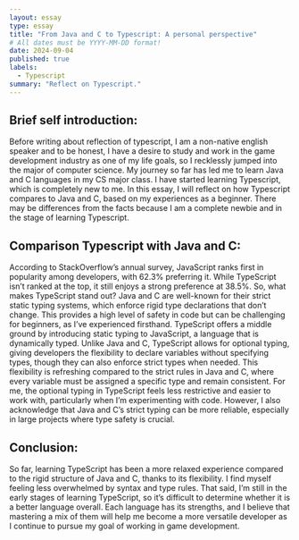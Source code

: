 ```yaml
---
layout: essay
type: essay
title: "From Java and C to Typescript: A personal perspective"
# All dates must be YYYY-MM-DD format!
date: 2024-09-04
published: true
labels:
  - Typescript
summary: "Reflect on Typescript."
---
```


## Brief self introduction: 
Before writing about reflection of typescript, I am a non-native english speaker and to be honest, I have a desire to study and work in the game development industry as one of my life goals, so I recklessly jumped into the major of computer science. My journey so far has led me to learn Java and C languages in my CS major class. I have started learning Typescript, which is completely new to me. In this essay, I will reflect on how Typescript compares to Java and C, based on my experiences as a beginner. There may be differences from the facts because I am a complete newbie and in the stage of learning Typescript. 

## Comparison Typescript with Java and C: 
According to StackOverflow’s annual survey, JavaScript ranks first in popularity among developers, with 62.3% preferring it. While TypeScript isn’t ranked at the top, it still enjoys a strong preference at 38.5%. So, what makes TypeScript stand out? Java and C are well-known for their strict static typing systems, which enforce rigid type declarations that don’t change. This provides a high level of safety in code but can be challenging for beginners, as I’ve experienced firsthand.
TypeScript offers a middle ground by introducing static typing to JavaScript, a language that is dynamically typed. Unlike Java and C, TypeScript allows for optional typing, giving developers the flexibility to declare variables without specifying types, though they can also enforce strict types when needed. This flexibility is refreshing compared to the strict rules in Java and C, where every variable must be assigned a specific type and remain consistent. For me, the optional typing in TypeScript feels less restrictive and easier to work with, particularly when I’m experimenting with code. However, I also acknowledge that Java and C’s strict typing can be more reliable, especially in large projects where type safety is crucial.

## Conclusion:
So far, learning TypeScript has been a more relaxed experience compared to the rigid structure of Java and C, thanks to its flexibility. I find myself feeling less overwhelmed by syntax and type rules. That said, I’m still in the early stages of learning TypeScript, so it’s difficult to determine whether it is a better language overall. Each language has its strengths, and I believe that mastering a mix of them will help me become a more versatile developer as I continue to pursue my goal of working in game development. 
